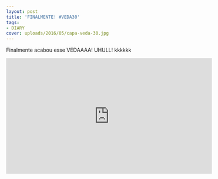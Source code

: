 ```yaml
---
layout: post
title: 'FINALMENTE! #VEDA30'
tags:
- DIARY
cover: uploads/2016/05/capa-veda-30.jpg
---
```


Finalmente acabou esse VEDAAAA! UHULL! kkkkkk

<iframe width="560" height="315" src="https://www.youtube.com/embed/7Sl0qrq3O3Y" frameborder="0" allowfullscreen></iframe>
